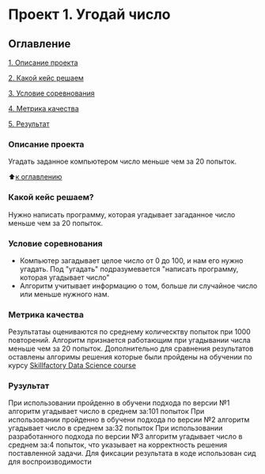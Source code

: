 # Проект 1. Угодай число

## Оглавление
[1. Описание проекта](_____)

[2. Какой кейс решаем](_____)

[3. Условие соревнования](_____)

[4. Метрика качества](_____)

[5. Результат](_____)

### Описание проекта
Угадать заданное компьютером число меньше чем за 20 попыток.

:arrow_up:[к оглавлению]()

### Какой кейс решаем?
Нужно написать программу, которая угадывает загаданное число меньше чем за 20 попыток.

### Условие соревнования
- Компьютер загадывает целое число от 0 до 100, и нам его нужно угадать. Под "угадать" подразумевается "написать программу, которая угадывает число"
- Алгоритм учитывает информацию о том, больше ли случайное число или меньше нужного нам.


### Метрика качества
Результатаы оцениваются по среднему колическтву попыток при 1000 повторений. Алгоритм признается работающим при угадывании числа меньше чем за 20 попыток.
Дополнительно для сравнения результатов оставлены алгоримы решения которые были пройдены на обучении по курсу [Skillfactory Data Science course](https://skillfactory.ru/data-scientisr)

### Рузультат

При использовании пройденно в обучени подхода по версии №1 алгоритм угадывает число в среднем за:101 попыток
При использовании пройденно в обучени подхода по версии №2 алгоритм угадывает число в среднем за:32 попыток
При использовании разработанного подхода по версии №3 алгоритм угадывает число в среднем за:4 попыток, что указывает на корректность решения поставленной задачи.
Для фиксации результата в коде использован сид для воспроизводимости



